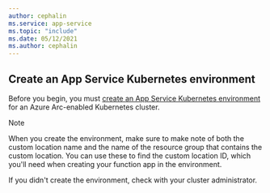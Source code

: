 ```yaml
---
author: cephalin
ms.service: app-service
ms.topic: "include"
ms.date: 05/12/2021
ms.author: cephalin
---
```

## Create an App Service Kubernetes environment

Before you begin, you must [create an App Service Kubernetes environment](../articles/app-service/manage-create-arc-environment.md) for an Azure Arc-enabled Kubernetes cluster. 

> [!NOTE] 
> When you create the environment, make sure to make note of both the custom location name and the name of the resource group that contains the custom location. You can use these to find the custom location ID, which you'll need when creating your function app in the environment. 
>
> If you didn't create the environment, check with your cluster administrator.
